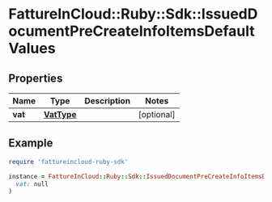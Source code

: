 # FattureInCloud::Ruby::Sdk::IssuedDocumentPreCreateInfoItemsDefaultValues

## Properties

| Name | Type | Description | Notes |
| ---- | ---- | ----------- | ----- |
| **vat** | [**VatType**](VatType.md) |  | [optional] |

## Example

```ruby
require 'fattureincloud-ruby-sdk'

instance = FattureInCloud::Ruby::Sdk::IssuedDocumentPreCreateInfoItemsDefaultValues.new(
  vat: null
)
```

